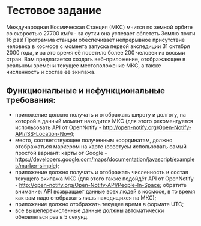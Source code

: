 # Тестовое задание

Международная Космическая Станция (МКС) мчится по земной орбите со скоростью 27700 км/ч - за сутки она успевает облететь Землю почти 16 раз! Программа станции обеспечивает непрерывное присутствие человека в космосе с момента запуска первой экспедиции 31 октября 2000 года, и за это время её посетило более 200 человек из восьми стран. 
Вам предлагается создать веб-приложение, отображающее в реальном времени текущее местоположение МКС, а также численность и состав её экипажа.


## Функциональные и нефункциональные требования:

-	приложение должно получать и отображать широту и долготу, на которой в данный момент находится МКС (для этого рекомендуется использовать API от OpenNotify - http://open-notify.org/Open-Notify-API/ISS-Location-Now);
-	место, соответствующее полученным координатам, должно отображаться маркером на карте (советуем использовать самый простой вариант: карты от Google - https://developers.google.com/maps/documentation/javascript/examples/marker-simple);
-	приложение должно получать и отображать численность и состав текущего экипажа МКС (для этого также подойдёт API от OpenNotify - http://open-notify.org/Open-Notify-API/People-In-Space; обратите внимание: API возвращает данные всех людей в космосе, в то время как вам надо отображать лишь находящихся на МКС);
-	приложение должно отображать текущее время в формате UTC;
-	все вышеперечисленные данные должны автоматически обновляться раз в 5 секунд.
